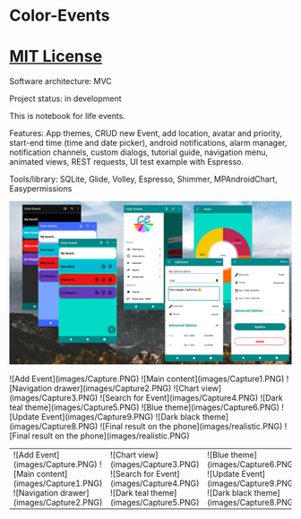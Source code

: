 # Color-Events

# [MIT License](LICENSE)

Software architecture: MVC

Project status: in development

This is notebook for life events. 

Features: App themes, CRUD new Event, add location, avatar and priority, start-end time (time and date picker), android notifications, alarm manager, notification channels, custom dialogs, tutorial guide, navigation menu, animated views, REST requests, UI test example with Espresso.

Tools/library: SQLite,  Glide, Volley, Espresso, Shimmer, MPAndroidChart, Easypermissions

![Preview application](images/colorPhoto.png)
<div> </div>
![Add Event](images/Capture.PNG) ![Main content](images/Capture1.PNG) ![Navigation drawer](images/Capture2.PNG)
![Chart view](images/Capture3.PNG) ![Search for Event](images/Capture4.PNG) ![Dark teal theme](images/Capture5.PNG)
![Blue theme](images/Capture6.PNG) ![Update Event](images/Capture9.PNG) ![Dark black theme](images/Capture8.PNG)
![Final result on the phone](images/realistic.PNG)

<table>
  <tr>
    <td>![Add Event](images/Capture.PNG) ![Main content](images/Capture1.PNG) ![Navigation drawer](images/Capture2.PNG)</td>
     <td>![Chart view](images/Capture3.PNG) ![Search for Event](images/Capture4.PNG) ![Dark teal theme](images/Capture5.PNG)</td>
     <td>![Blue theme](images/Capture6.PNG) ![Update Event](images/Capture9.PNG) ![Dark black theme](images/Capture8.PNG</td>
  </tr>
  <tr>
  		![Final result on the phone](images/realistic.PNG)
  </tr>
 </table>